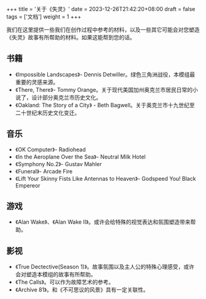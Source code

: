 +++
title = '关于《失灵》'
date = 2023-12-26T21:42:20+08:00
draft = false
tags = ['文档']
weight = 1
+++

我们在这里提供一些我们在创作过程中参考的材料，以及一些其它可能会对您塑造《失灵》故事有所帮助的材料。如果这能帮到您的话。
<!--more-->

## 书籍
- 《Impossible Landscapes》- Dennis Detwiller。绿色三角洲战役，本模组最重要的灵感来源。
- 《There, There》-  Tommy Orange。关于现代美国加州奥克兰市居民日常的小说了，设计部分奥克兰市历史文化。
- 《Oakland: The Story of a City》 - Beth Bagwell。关于奥克兰市十九世纪至二十世纪末历史文化变迁。

## 音乐
- 《OK Computer》- Radiohead
- 《In the Aeroplane Over the Sea》- Neutral Milk Hotel
- 《Symphony No.2》- Gustav Mahler
- 《Funeral》- Arcade Fire
- 《Lift Your Skinny Fists Like Antennas to Heaven》- Godspeed You! Black Empereor

## 游戏
- 《Alan Wake》、《Alan Wake II》。或许会给特殊的视觉表达和氛围塑造带来帮助。

## 影视
- 《True Dectective(Season 1)》。故事氛围以及主人公的特殊心理感受，或许会对塑造本模组的故事有所帮助。
- 《The Calls》。可以作为故障艺术的参考。
- 《Archive 81》。和《不可思议的风景》具有一定关联性。
